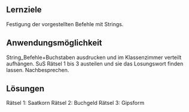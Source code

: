 ## Lernziele

Festigung der vorgestellten Befehle mit Strings.

## Anwendungsmöglichkeit

String_Befehle+Buchstaben ausdrucken und im Klassenzimmer verteilt aufhängen. SuS Rätsel 1 bis 3 austeilen und sie das Losungswort finden lassen. Nachbesprechen.


## Lösungen

Rätsel 1: Saatkorn
Rätsel 2: Buchgeld
Rätsel 3: Gipsform